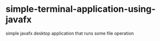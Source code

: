 # simple-terminal-application-using-javafx
simple javafx desktop application  that runs some file operation
